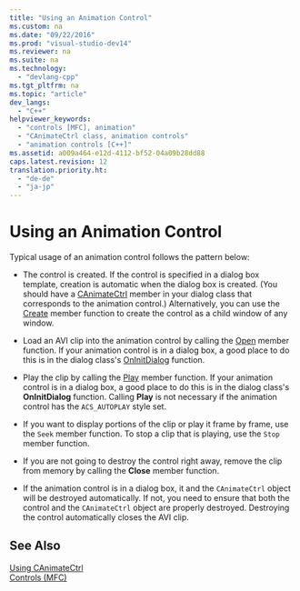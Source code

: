 ```yaml
---
title: "Using an Animation Control"
ms.custom: na
ms.date: "09/22/2016"
ms.prod: "visual-studio-dev14"
ms.reviewer: na
ms.suite: na
ms.technology: 
  - "devlang-cpp"
ms.tgt_pltfrm: na
ms.topic: "article"
dev_langs: 
  - "C++"
helpviewer_keywords: 
  - "controls [MFC], animation"
  - "CAnimateCtrl class, animation controls"
  - "animation controls [C++]"
ms.assetid: a009a464-e12d-4112-bf52-04a09b28dd88
caps.latest.revision: 12
translation.priority.ht: 
  - "de-de"
  - "ja-jp"
---
```

# Using an Animation Control
Typical usage of an animation control follows the pattern below:  
  
-   The control is created. If the control is specified in a dialog box template, creation is automatic when the dialog box is created. (You should have a [CAnimateCtrl](../VS_csharp/canimatectrl-class.md) member in your dialog class that corresponds to the animation control.) Alternatively, you can use the [Create](../Topic/CAnimateCtrl::Create.md) member function to create the control as a child window of any window.  
  
-   Load an AVI clip into the animation control by calling the [Open](../Topic/CAnimateCtrl::Open.md) member function. If your animation control is in a dialog box, a good place to do this is in the dialog class's [OnInitDialog](../Topic/CDialog::OnInitDialog.md) function.  
  
-   Play the clip by calling the [Play](../Topic/CAnimateCtrl::Play.md) member function. If your animation control is in a dialog box, a good place to do this is in the dialog class's **OnInitDialog** function. Calling **Play** is not necessary if the animation control has the `ACS_AUTOPLAY` style set.  
  
-   If you want to display portions of the clip or play it frame by frame, use the `Seek` member function. To stop a clip that is playing, use the `Stop` member function.  
  
-   If you are not going to destroy the control right away, remove the clip from memory by calling the **Close** member function.  
  
-   If the animation control is in a dialog box, it and the `CAnimateCtrl` object will be destroyed automatically. If not, you need to ensure that both the control and the `CAnimateCtrl` object are properly destroyed. Destroying the control automatically closes the AVI clip.  
  
## See Also  
 [Using CAnimateCtrl](../VS_csharp/using-canimatectrl.md)   
 [Controls (MFC)](../VS_csharp/controls--mfc-.md)
